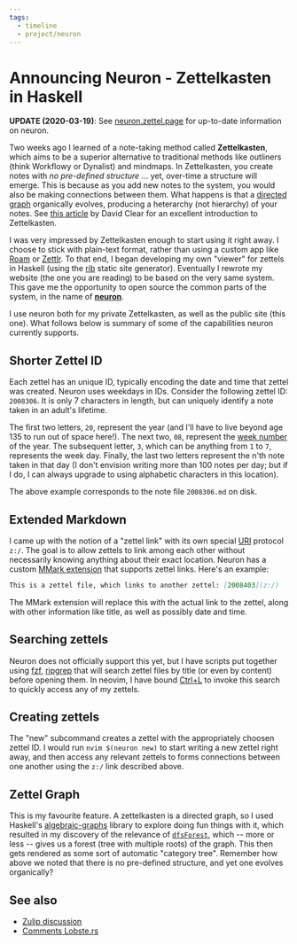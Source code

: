 ```yaml
---
tags:
  - timeline
  - project/neuron
---
```


# Announcing Neuron - Zettelkasten in Haskell

**UPDATE \(2020-03-19\)**: See [neuron.zettel.page](https://neuron.zettel.page/) for up-to-date information on neuron.

Two weeks ago I learned of a note-taking method called **Zettelkasten**, which aims to be a superior alternative to traditional methods like outliners (think Workflowy or Dynalist) and mindmaps. In Zettelkasten, you create notes with *no pre-defined structure* ... yet, over-time a structure will emerge. This is because as you add new notes to the system, you would also be making connections between them. What happens is that a [directed graph](https://en.wikipedia.org/wiki/Directed_graph) organically evolves, producing a heterarchy (not hierarchy) of your notes. See [this article](https://writingcooperative.com/zettelkasten-how-one-german-scholar-was-so-freakishly-productive-997e4e0ca125) by David Clear for an excellent introduction to Zettelkasten.

I was very impressed by Zettelkasten enough to start using it right away. I choose to stick with plain-text format, rather than using a custom app like [Roam](https://roamresearch.com/) or [Zettlr](https://www.zettlr.com/). To that end, I began developing my own "viewer" for zettels in Haskell (using the [rib](https://github.com/srid/rib) static site generator). Eventually I rewrote my website (the one you are reading) to be based on the very same system. This gave me the opportunity to open source the common parts of the system, in the name of [**neuron**](https://github.com/srid/neuron).

I use neuron both for my private Zettelkasten, as well as the public site (this one). What follows below is summary of some of the capabilities neuron currently supports.

## Shorter Zettel ID

Each zettel has an unique ID, typically encoding the date and time that zettel was created. Neuron uses weekdays in IDs. Consider the following zettel ID: `2008306`. It is only 7 characters in length, but can uniquely identify a note taken in an adult's lifetime.

The first two letters, `20`, represent the year (and I'll have to live beyond age 135 to run out of space here!). The next two, `08`, represent the [week number](https://en.wikipedia.org/wiki/ISO_week_date) of the year. The subsequent letter, `3`, which can be anything from `1` to `7`, represents the week day. Finally, the last two letters represent the n'th note taken in that day (I don't envision writing more than 100 notes per day; but if I do, I can always upgrade to using alphabetic characters in this location).

The above example corresponds to the note file `2008306.md` on disk.

## Extended Markdown

I came up with the notion of a "zettel link" with its own special [URI](https://en.wikipedia.org/wiki/Uniform_Resource_Identifier) protocol `z:/`. The goal is to allow zettels to link among each other without necessarily knowing anything about their exact location. Neuron has a custom [MMark extension](https://hackage.haskell.org/package/mmark-ext) that supports zettel links. Here's an example:

```markdown
This is a zettel file, which links to another zettel: [2008403](z:/)
```

The MMark extension will replace this with the actual link to the zettel, along with other information like title, as well as possibly date and time.

## Searching zettels

Neuron does not officially support this yet, but I have scripts put together using [fzf](https://github.com/junegunn/fzf), [ripgrep](https://github.com/BurntSushi/ripgrep) that will search zettel files by title (or even by content) before opening them. In neovim, I have bound [Ctrl+L](kbd:) to invoke this search to quickly access any of my zettels.

## Creating zettels

The "new" subcommand creates a zettel with the appropriately choosen zettel ID. I would run `nvim $(neuron new)` to start writing a new zettel right away, and then access any relevant zettels to forms connections between one another using the `z:/` link described above.

## Zettel Graph

This is my favourite feature. A zettelkasten is a directed graph, so I used Haskell's [algebraic-graphs](https://github.com/snowleopard/alga) library to explore doing fun things with it, which resulted in my discovery of the relevance of [`dfsForest`](https://hackage.haskell.org/package/algebraic-graphs-0.5/docs/Algebra-Graph-AdjacencyMap-Algorithm.html#v:dfsForest), which -- more or less -- gives us a forest (tree with multiple roots) of the graph. This then gets rendered as some sort of automatic "category tree". Remember how above we noted that there is no pre-defined structure, and yet one evolves organically? 

## See also

* [Zulip discussion](https://funprog.srid.ca/general/zettelkasten.html)
* [Comments Lobste.rs](https://lobste.rs/s/iuqcbo/announcing_neuron_zettelkasten_haskell)